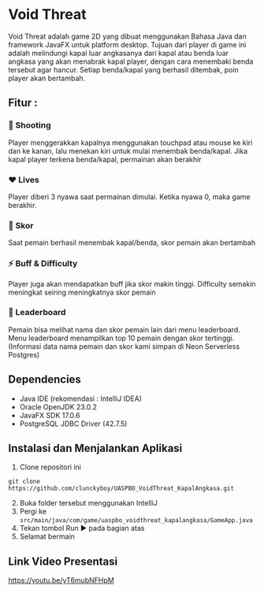 # Void Threat
Void Threat adalah game 2D yang dibuat menggunakan Bahasa Java dan framework JavaFX
untuk platform desktop. Tujuan dari player di game ini adalah melindungi kapal luar angkasanya 
dari kapal atau benda luar angkasa yang akan menabrak kapal player, dengan cara menembaki benda 
tersebut agar hancur. Setiap benda/kapal yang berhasil ditembak, poin player akan bertambah.

## Fitur : 
### 🔫 Shooting 
Player menggerakkan kapalnya menggunakan touchpad atau mouse ke kiri dan ke kanan, 
lalu menekan kiri untuk mulai menembak benda/kapal. Jika kapal player terkena benda/kapal, 
permainan akan berakhir

### ❤️ Lives
Player diberi 3 nyawa saat permainan dimulai. Ketika nyawa 0, maka game berakhir.

### 🎯 Skor
Saat pemain berhasil menembak kapal/benda, skor pemain akan bertambah

### ⚡ Buff & Difficulty 
Player juga akan mendapatkan buff jika skor makin tinggi. Difficulty semakin meningkat seiring meningkatnya skor pemain

### 🥇 Leaderboard 
Pemain bisa melihat nama dan skor pemain lain dari menu leaderboard. Menu leaderboard menampilkan top 10 pemain dengan skor tertinggi.
(Informasi data nama pemain dan skor kami simpan di Neon Serverless Postgres)


## Dependencies
- Java IDE (rekomendasi : IntelliJ IDEA)
- Oracle OpenJDK 23.0.2
- JavaFX SDK 17.0.6
- PostgreSQL JDBC Driver (42.7.5)

## Instalasi dan Menjalankan Aplikasi
1. Clone repositori ini

```git clone https://github.com/clunckyboy/UASPBO_VoidThreat_KapalAngkasa.git```

2. Buka folder tersebut menggunakan IntelliJ
3. Pergi ke ```src/main/java/com/game/uaspbo_voidthreat_kapalangkasa/GameApp.java```
4. Tekan tombol Run ▶️ pada bagian atas
5. Selamat bermain

## Link Video Presentasi
https://youtu.be/yT6mubNFHpM




